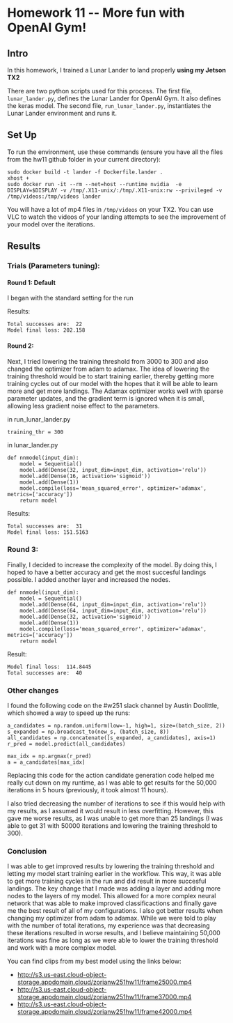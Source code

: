 # Homework 11 -- More fun with OpenAI Gym!

## Intro

In this homework, I trained a Lunar Lander to land properly **using my Jetson TX2**

There are two python scripts used for this process. The first file, `lunar_lander.py`, defines the Lunar Lander for OpenAI Gym. It also defines the keras model. The second file, `run_lunar_lander.py`, instantiates the Lunar Lander environment and runs it.


## Set Up
To run the environment, use these commands (ensure you have all the files from the hw11 github folder in your current directory):

```
sudo docker build -t lander -f Dockerfile.lander .
xhost +
sudo docker run -it --rm --net=host --runtime nvidia  -e DISPLAY=$DISPLAY -v /tmp/.X11-unix/:/tmp/.X11-unix:rw --privileged -v /tmp/videos:/tmp/videos lander
```

You will have a lot of mp4 files in `/tmp/videos` on your TX2. You can use VLC to watch the videos of your landing attempts to see the improvement of your model over the iterations.


## Results

### Trials (Parameters tuning):

#### Round 1: Default 

I began with the standard setting for the run

Results:
```
Total successes are:  22
Model final loss: 202.158
```
#### Round 2: 

Next, I tried lowering the training threshold from 3000 to 300 and also changed the optimizer from adam to adamax. The idea of lowering the training threshold would be to start training earlier, thereby getting more training cycles out of our model with the hopes that it will be able to learn more and get more landings. The Adamax optimizer works well with sparse parameter updates, and the gradient term is ignored when it is small, allowing less gradient noise effect to the parameters.

in run_lunar_lander.py
```
training_thr = 300
```

in lunar_lander.py
```
def nnmodel(input_dim):
    model = Sequential()
    model.add(Dense(32, input_dim=input_dim, activation='relu'))
    model.add(Dense(16, activation='sigmoid'))
    model.add(Dense(1))
    model.compile(loss='mean_squared_error', optimizer='adamax', metrics=['accuracy'])
    return model
```

Results:
```
Total successes are:  31
Model final loss: 151.5163
```


### Round 3:

Finally, I decided to increase the complexity of the model. By doing this, I hoped to have a better accuracy and get the most succesful landings possible. I added another layer and increased the nodes.

```
def nnmodel(input_dim):
    model = Sequential()
    model.add(Dense(64, input_dim=input_dim, activation='relu'))
    model.add(Dense(64, input_dim=input_dim, activation='relu'))
    model.add(Dense(32, activation='sigmoid'))
    model.add(Dense(1))
    model.compile(loss='mean_squared_error', optimizer='adamax', metrics=['accuracy'])
    return model

```

Result:

```
Model final loss:  114.8445
Total successes are:  40
```

### Other changes

I found the following code on the #w251 slack channel by Austin Doolittle, which showed a way to speed up the runs:

```
a_candidates = np.random.uniform(low=-1, high=1, size=(batch_size, 2))
s_expanded = np.broadcast_to(new_s, (batch_size, 8))
all_candidates = np.concatenate([s_expanded, a_candidates], axis=1)
r_pred = model.predict(all_candidates)

max_idx = np.argmax(r_pred)
a = a_candidates[max_idx]
```

Replacing this code for the action candidate generation code helped me really cut down on my runtime, as I was able to get results for the 50,000 iterations in 5 hours (previously, it took almost 11 hours).

I also tried decreasing the number of iterations to see if this would help with my results, as I assumed it would result in less overfitting. However, this gave me worse results, as I was unable to get more than 25 landings (I was able to get 31 with 50000 iterations and lowering the training threshold to 300).

### Conclusion
I was able to get improved results by lowering the training threshold and letting my model start training earlier in the workflow. This way, it was able to get more training cycles in the run and did result in more succesful landings. The key change that I made was adding a layer and adding more nodes to the layers of my model. This allowed for a more complex neural network that was able to make improved classificactions and finally gave me the best result of all of my configurations. I also got better results when changing my optimizer from adam to adamax. While we were told to play with the number of total iterations, my experience was that decreasing these iterations resulted in worse results, and I believe maintaining 50,000 iterations was fine as long as we were able to lower the training threshold and work with a more complex model.


You can find clips from my best model using the links below:

* http://s3.us-east.cloud-object-storage.appdomain.cloud/zorianw251hw11/frame25000.mp4
* http://s3.us-east.cloud-object-storage.appdomain.cloud/zorianw251hw11/frame37000.mp4
* http://s3.us-east.cloud-object-storage.appdomain.cloud/zorianw251hw11/frame42000.mp4
